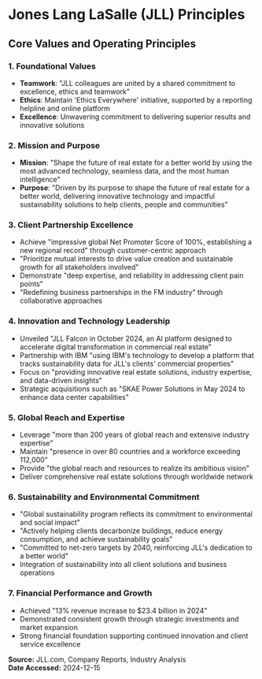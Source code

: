 # Jones Lang LaSalle (JLL) Principles

## Core Values and Operating Principles

### 1. Foundational Values
- **Teamwork**: "JLL colleagues are united by a shared commitment to excellence, ethics and teamwork"
- **Ethics**: Maintain 'Ethics Everywhere' initiative, supported by a reporting helpline and online platform
- **Excellence**: Unwavering commitment to delivering superior results and innovative solutions

### 2. Mission and Purpose
- **Mission**: "Shape the future of real estate for a better world by using the most advanced technology, seamless data, and the most human intelligence"
- **Purpose**: "Driven by its purpose to shape the future of real estate for a better world, delivering innovative technology and impactful sustainability solutions to help clients, people and communities"

### 3. Client Partnership Excellence
- Achieve "impressive global Net Promoter Score of 100%, establishing a new regional record" through customer-centric approach
- "Prioritize mutual interests to drive value creation and sustainable growth for all stakeholders involved"
- Demonstrate "deep expertise, and reliability in addressing client pain points"
- "Redefining business partnerships in the FM industry" through collaborative approaches

### 4. Innovation and Technology Leadership
- Unveiled "JLL Falcon in October 2024, an AI platform designed to accelerate digital transformation in commercial real estate"
- Partnership with IBM "using IBM's technology to develop a platform that tracks sustainability data for JLL's clients' commercial properties"
- Focus on "providing innovative real estate solutions, industry expertise, and data-driven insights"
- Strategic acquisitions such as "SKAE Power Solutions in May 2024 to enhance data center capabilities"

### 5. Global Reach and Expertise
- Leverage "more than 200 years of global reach and extensive industry expertise"
- Maintain "presence in over 80 countries and a workforce exceeding 112,000"
- Provide "the global reach and resources to realize its ambitious vision"
- Deliver comprehensive real estate solutions through worldwide network

### 6. Sustainability and Environmental Commitment
- "Global sustainability program reflects its commitment to environmental and social impact"
- "Actively helping clients decarbonize buildings, reduce energy consumption, and achieve sustainability goals"
- "Committed to net-zero targets by 2040, reinforcing JLL's dedication to a better world"
- Integration of sustainability into all client solutions and business operations

### 7. Financial Performance and Growth
- Achieved "13% revenue increase to $23.4 billion in 2024"
- Demonstrated consistent growth through strategic investments and market expansion
- Strong financial foundation supporting continued innovation and client service excellence

**Source:** JLL.com, Company Reports, Industry Analysis  
**Date Accessed:** 2024-12-15